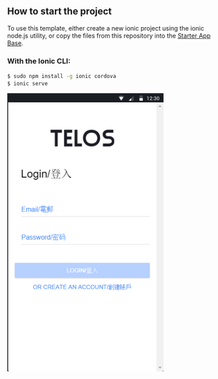 
## How to start the project

To use this template, either create a new ionic project using the ionic node.js utility, or copy the files from this repository into the [Starter App Base](https://github.com/ionic-team/ionic2-app-base).

### With the Ionic CLI:

```bash
$ sudo npm install -g ionic cordova
$ ionic serve
```


<img src="https://github.com/Happyandhappy/Telos-residents-production/blob/master/screenshot1.png" alt="alt text" width="360" height="640">
